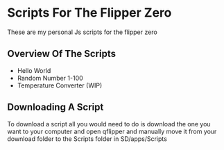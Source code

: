 # Scripts For The Flipper Zero

These are my personal Js scripts for the flipper zero

## Overview Of The Scripts

* Hello World
* Random Number 1-100
* Temperature Converter (WIP)

## Downloading A Script

To download a script all you would need to do is download the one you want to your computer and open qflipper and manually move it from your download folder to the Scripts folder in SD/apps/Scripts
